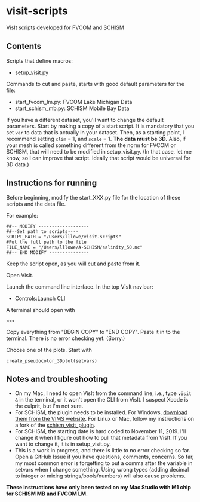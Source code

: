 # visit-scripts
VisIt scripts developed for FVCOM and SCHISM

## Contents

Scripts that define macros:
- setup_visit.py

Commands to cut and paste, starts with good default parameters for the file:
- start_fvcom_lm.py: FVCOM Lake Michigan Data 
- start_schism_mb.py: SCHISM Mobile Bay Data

If you have a different dataset, you'll want to change the default parameters.  Start by making a copy of a start script. It is mandatory that you set `var` to data that is actually in your dataset.  Then, as a starting point, I recommend setting `clim` = 1, and `scale` = 1.  **The data must be 3D.**  Also, if your mesh is called something different from the norm for FVCOM or SCHISM, that will need to be modified in setup_visit.py.  (In that case, let me know, so I can improve that script.  Ideally that script would be universal for 3D data.)

## Instructions for running

Before beginning, modify the start_XXX.py file for the location of these scripts and the data file.  

For example:
```
##-- MODIFY -------------------
##--Set path to scripts----
SCRIPT_PATH = "/Users/lllowe/visit-scripts"
#Put the full path to the file
FILE_NAME = "/Users/lllowe/A-SCHISM/salinity_50.nc"
##-- END MODIFY ---------------
``` 

Keep the script open, as you will cut and paste from it.

Open VisIt.

Launch the command line interface.  In the top VisIt nav bar:
- Controls:Launch CLI

A terminal should open with
```
>>>
```

Copy everything from "BEGIN COPY" to "END COPY".  Paste it in to the terminal.  There is no error checking yet.  (Sorry.)

Choose one of the plots.  Start with
```
create_pseudocolor_3Dplot(setvars)
```

## Notes and troubleshooting
- On my Mac, I need to open VisIt from the command line, i.e., type `visit &` in the terminal, or it won't open the CLI from VisIt.  I suspect Xcode is the culprit, but I'm not sure.
- For SCHISM, the plugin needs to be installed.  For Windows, [download them from the VIMS website](http://ccrm.vims.edu/w/index.php/Visualization_with_VisIT). For Linux or Mac, follow my instructions on a fork of the [schism_visit_plugin](https://github.com/lisalenorelowe/schism_visit_plugin).
- For SCHISM, the starting date is hard coded to November 11, 2019.  I'll change it when I figure out how to pull that metadata from VisIt.  If you want to change it, it is in setup_visit.py.
- This is a work in progress, and there is little to no error checking so far. Open a GitHub Issue if you have questions, comments, concerns.  So far, my most common error is forgetting to put a comma after the variable in setvars when I change something.  Using wrong types (adding decimal to integer or mixing strings/bools/numbers) will also cause problems.


**These instructions have only been tested on my Mac Studio with M1 chip for SCHISM MB and FVCOM LM.**
